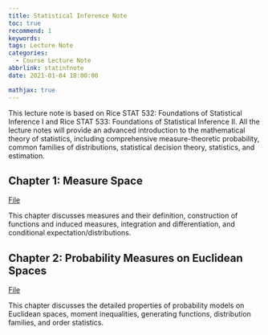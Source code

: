 ```yaml
---
title: Statistical Inference Note
toc: true
recommend: 1
keywords: 
tags: Lecture Note
categories:
  - Course Lecture Note
abbrlink: statinfnote
date: 2021-01-04 18:00:00

mathjax: true
---
```


This lecture note is based on Rice STAT 532: Foundations of Statistical Inference I and Rice STAT 533: Foundations of Statistical Inference II. All the lecture notes will provide an advanced introduction to the mathematical theory of statistics, including comprehensive measure-theoretic probability, common families of distributions, statistical decision theory, statistics, and estimation.

<!-- more -->

## Chapter 1: Measure Space

[File](Ch1-Measure-Space.pdf)

This chapter discusses measures and their definition, construction of functions and induced measures, integration and differentiation, and conditional expectation/distributions.

## Chapter 2: Probability Measures on Euclidean Spaces

[File](Ch2-Probability-Measures-on-Euclidean-Spaces.pdf)

This chapter discusses the detailed properties of probability models on Euclidean spaces, moment inequalities, generating functions, distribution families, and order statistics.


